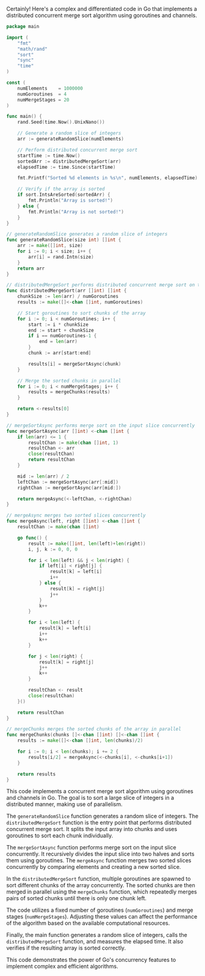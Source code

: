 Certainly! Here's a complex and differentiated code in Go that implements a distributed concurrent merge sort algorithm using goroutines and channels.

```go
package main

import (
	"fmt"
	"math/rand"
	"sort"
	"sync"
	"time"
)

const (
	numElements    = 1000000
	numGoroutines  = 4
	numMergeStages = 20
)

func main() {
	rand.Seed(time.Now().UnixNano())

	// Generate a random slice of integers
	arr := generateRandomSlice(numElements)

	// Perform distributed concurrent merge sort
	startTime := time.Now()
	sortedArr := distributedMergeSort(arr)
	elapsedTime := time.Since(startTime)

	fmt.Printf("Sorted %d elements in %s\n", numElements, elapsedTime)

	// Verify if the array is sorted
	if sort.IntsAreSorted(sortedArr) {
		fmt.Println("Array is sorted!")
	} else {
		fmt.Println("Array is not sorted!")
	}
}

// generateRandomSlice generates a random slice of integers
func generateRandomSlice(size int) []int {
	arr := make([]int, size)
	for i := 0; i < size; i++ {
		arr[i] = rand.Intn(size)
	}
	return arr
}

// distributedMergeSort performs distributed concurrent merge sort on the input array
func distributedMergeSort(arr []int) []int {
	chunkSize := len(arr) / numGoroutines
	results := make([]<-chan []int, numGoroutines)

	// Start goroutines to sort chunks of the array
	for i := 0; i < numGoroutines; i++ {
		start := i * chunkSize
		end := start + chunkSize
		if i == numGoroutines-1 {
			end = len(arr)
		}
		chunk := arr[start:end]

		results[i] = mergeSortAsync(chunk)
	}

	// Merge the sorted chunks in parallel
	for i := 0; i < numMergeStages; i++ {
		results = mergeChunks(results)
	}

	return <-results[0]
}

// mergeSortAsync performs merge sort on the input slice concurrently
func mergeSortAsync(arr []int) <-chan []int {
	if len(arr) <= 1 {
		resultChan := make(chan []int, 1)
		resultChan <- arr
		close(resultChan)
		return resultChan
	}

	mid := len(arr) / 2
	leftChan := mergeSortAsync(arr[:mid])
	rightChan := mergeSortAsync(arr[mid:])

	return mergeAsync(<-leftChan, <-rightChan)
}

// mergeAsync merges two sorted slices concurrently
func mergeAsync(left, right []int) <-chan []int {
	resultChan := make(chan []int)

	go func() {
		result := make([]int, len(left)+len(right))
		i, j, k := 0, 0, 0

		for i < len(left) && j < len(right) {
			if left[i] < right[j] {
				result[k] = left[i]
				i++
			} else {
				result[k] = right[j]
				j++
			}
			k++
		}

		for i < len(left) {
			result[k] = left[i]
			i++
			k++
		}

		for j < len(right) {
			result[k] = right[j]
			j++
			k++
		}

		resultChan <- result
		close(resultChan)
	}()

	return resultChan
}

// mergeChunks merges the sorted chunks of the array in parallel
func mergeChunks(chunks []<-chan []int) []<-chan []int {
	results := make([]<-chan []int, len(chunks)/2)

	for i := 0; i < len(chunks); i += 2 {
		results[i/2] = mergeAsync(<-chunks[i], <-chunks[i+1])
	}

	return results
}
```

This code implements a concurrent merge sort algorithm using goroutines and channels in Go. The goal is to sort a large slice of integers in a distributed manner, making use of parallelism.

The `generateRandomSlice` function generates a random slice of integers. The `distributedMergeSort` function is the entry point that performs distributed concurrent merge sort. It splits the input array into chunks and uses goroutines to sort each chunk individually.

The `mergeSortAsync` function performs merge sort on the input slice concurrently. It recursively divides the input slice into two halves and sorts them using goroutines. The `mergeAsync` function merges two sorted slices concurrently by comparing elements and creating a new sorted slice.

In the `distributedMergeSort` function, multiple goroutines are spawned to sort different chunks of the array concurrently. The sorted chunks are then merged in parallel using the `mergeChunks` function, which repeatedly merges pairs of sorted chunks until there is only one chunk left.

The code utilizes a fixed number of goroutines (`numGoroutines`) and merge stages (`numMergeStages`). Adjusting these values can affect the performance of the algorithm based on the available computational resources.

Finally, the main function generates a random slice of integers, calls the `distributedMergeSort` function, and measures the elapsed time. It also verifies if the resulting array is sorted correctly.

This code demonstrates the power of Go's concurrency features to implement complex and efficient algorithms.